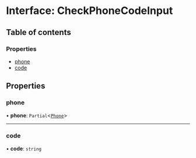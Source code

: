 # Interface: CheckPhoneCodeInput

## Table of contents

### Properties

- [phone](CheckPhoneCodeInput.md#phone)
- [code](CheckPhoneCodeInput.md#code)

## Properties

### phone

• **phone**: `Partial`\<[`Phone`](Phone.md)\>

___

### code

• **code**: `string`
